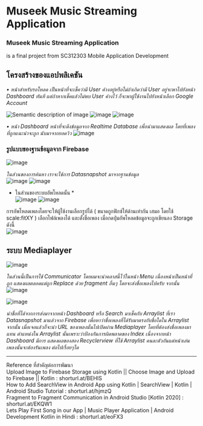# Museek Music Streaming Application

### Museek Music Streaming Application 
is a final project from SC312303 Mobile Application Development

## โครงสร้างของแอปพลิเคชัน


*• หน้าสำหรับรอโหลด เป็นหน้าที่จะเช็คว่ามี User ค้างอยู่หรือไม่ถ้าเกิดว่ามี User อยู่จะพาไปยังหน้า Dashboard
ทันที แต่ถ้าหากเช็คแล้วไม่พบ User ค้างไว้ ก็จะพาผู้ใช้งานไปยังหน้าเลือก Google 
Account*<br>

![Semantic description of image](https://user-images.githubusercontent.com/81796447/212316947-4e02b5c7-7285-46ad-bf94-c6ff68455c20.png) ![image](https://user-images.githubusercontent.com/81796447/212318331-74cc6b21-bdda-41cd-be13-25616cb0eafe.png)    ![image](https://user-images.githubusercontent.com/81796447/212318350-66517e7f-be00-4fbd-afe4-b206e4714f1c.png)





*• หน้า Dashboard หน้าที่จะดึงข้อมูลจาก Realtime Database เพื่อนำมาแสดงผล โดยที่เพลงที่ถูกแนะนำจะถูก
นับมาจากยอดวิว*
![image](https://user-images.githubusercontent.com/81796447/212318680-c9eeb7b8-64ea-4214-bc3e-f80f9cb580fa.png)

### รูปแบบของฐานข้อมูลจาก Firebase 

![image](https://user-images.githubusercontent.com/81796447/212319013-880071dd-e9aa-44f2-8568-0f6f000b3261.png)

*ในส่วนของการค้นหา เราจะใช้การ Datasnapshot มาจากฐานข้อมูล* <br>
![image](https://user-images.githubusercontent.com/81796447/212319187-f011c8cf-60ac-419d-a5b0-6ed59ce5ca6e.png)
![image](https://user-images.githubusercontent.com/81796447/212319262-727c1a1a-cfe1-4df4-ba69-7a73b449264c.png)

* ในส่วนของระบบอัพโหลดนั้น * <br>
![image](https://user-images.githubusercontent.com/81796447/212319403-a04cc44b-71c3-4090-97a1-f6007c4759d8.png)
![image](https://user-images.githubusercontent.com/81796447/212319472-90c93ca6-e979-41c4-9a0e-17ea8961538a.png)


การอัพโหลดเพลงโดยจะให้ผู้ใช้งานเลือกรูปได้ ( ขนาดถูกฟิกซ์ให้ด้านเท่ากัน
เสมอ โดยใช้ scale:fitXY ) เลือกไฟล์เพลงได้ และตั้งชื่อเพลง เมื่อกดปุ่มอัพโหลดข้อมูลจะถูกเขียนลง 
Storage ดังนี้ <br>
![image](https://user-images.githubusercontent.com/81796447/212319571-8710e3c8-a4a5-4935-ba61-4cf6712c2a52.png)

## ระบบ Mediaplayer
![image](https://user-images.githubusercontent.com/81796447/212319857-13a37b53-b7aa-48e7-a7d5-7d7f7d492f33.png)

*ในส่วนนี้เป็นการใช้ Communicator โดยผมจะนำคลาสนี้ไว้ในหน้า Menu เนื่องหน้าเป็นหน้าที่ถูก
แสดงผลตลอดแต่ถูก Replace ด้วย fragment อื่นๆ โดยจะส่งชื่อเพลงไปครับ จากนั้น*<br>
![image](https://user-images.githubusercontent.com/81796447/212319962-6f0aa076-1b0f-440e-83a9-bc3a16431092.png)

![image](https://user-images.githubusercontent.com/81796447/212320076-990ce87f-e6f4-4a7a-bb59-fa5a0e9a2d33.png)

*นำชื่อที่ได้จากการส่งมาจากหน้า Dashboard หรือ Search มาเช็คกับ Arraylist ที่เรา 
Datasnapshot มาแล้วจาก Firebase เพื่อหาว่าชื่อเพลงที่ได้รับมาตรงกับชื่อใดใน Arraylist จากนั้น
เมื่อเจอแล้วก็จะนำ URL ของเพลงนั้นไปเปิดผ่าน Mediaplayer โดยที่ต้องส่งชื่อเพลงมาแทน
ตำแหน่งใน Arraylist นั้นเพราะว่าป้องกันการผิดพลาดของ Index เนื่องจากหน้า Dashboard มีการ
แสดงผลของสอง Recyclerview ที่ใช้ Arraylist คนละตัวกันแต่หน้าเล่นเพลงนั้นจะต้องรันเพลง
ต่อไปเรื่อยๆได*

________________________________________________________________________________________________________________

Reference ที่สำคัญต่อการพัฒนา <br>
Upload Image to Firebase Storage using Kotlin || Choose Image and 
Upload to Firebase || Kotlin : shorturl.at/BEHIS <br>
How to Add SearchView in Android App using Kotlin | SearchView | Kotlin | 
Android Studio Tutorial : shorturl.at/hjmzQ <br>
Fragment to Fragment Communication in Android Studio [Kotlin 2020] :
shorturl.at/EKQW1 <br>
Lets Play First Song in our App | Music Player Application | Android 
Development Kotlin in Hindi :
shorturl.at/eoFX3




